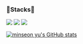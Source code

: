 ### 🚀Stacks🚀

<!--
**yeni023/yeni023** is a ✨ _special_ ✨ repository because its `README.md` (this file) appears on your GitHub profile.

Here are some ideas to get you started:

- 🔭 I’m currently working on ...
- 🌱 I’m currently learning ...
- 👯 I’m looking to collaborate on ...
- 🤔 I’m looking for help with ...
- 💬 Ask me about ...
- 📫 How to reach me: ...
- 😄 Pronouns: ...
- ⚡ Fun fact: ...
-->
<img src="https://img.shields.io/badge/42-000000?style=for-the-badge&logo=42&logoColor=white">
<img src="https://img.shields.io/badge/java-007396?style=for-the-badge&logo=java&logoColor=white">
<img src="https://img.shields.io/badge/github-181717?style=for-the-badge&logo=github&logoColor=white">

[![minseon yu's GitHub stats](https://github-readme-stats.vercel.app/api?username=yeni023)](https://github.com/yeni023/github-readme-stats)
